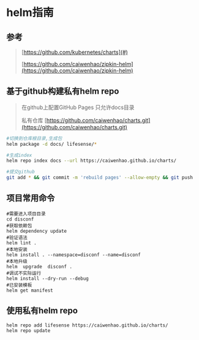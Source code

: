 # helm指南

## 参考

> [https://github.com/kubernetes/charts](#)
>
> [https://github.com/caiwenhao/zipkin-helm](https://github.com/caiwenhao/zipkin-helm)

## 基于github构建私有helm repo

> 在github上配置GitHub Pages  只允许docs目录
>
> 私有仓库 [https://github.com/caiwenhao/charts.git](https://github.com/caiwenhao/charts.git)

```bash
#切换到仓库根目录,生成包
helm package -d docs/ lifesense/*

#生成index
helm repo index docs --url https://caiwenhao.github.io/charts/

#提交github
git add * && git commit -m 'rebuild pages' --allow-empty && git push
```

## 项目常用命令

```
#需要进入项目目录
cd disconf
#获取依赖包
helm dependency update
#验证语法
helm lint .
#本地安装
helm install . --namespace=disconf --name=disconf
#本地升级
helm  upgrade  disconf .
#调试不实际运行
helm install --dry-run --debug
#已安装模板
helm get manifest
```

## 使用私有helm repo

```
helm repo add lifesense https://caiwenhao.github.io/charts/
helm repo update
```



